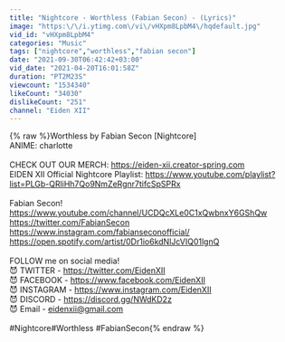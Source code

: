 ```yaml
---
title: "Nightcore - Worthless (Fabian Secon) - (Lyrics)"
image: "https:\/\/i.ytimg.com\/vi\/vHXpm8LpbM4\/hqdefault.jpg"
vid_id: "vHXpm8LpbM4"
categories: "Music"
tags: ["nightcore","worthless","fabian secon"]
date: "2021-09-30T06:42:42+03:00"
vid_date: "2021-04-20T16:01:58Z"
duration: "PT2M23S"
viewcount: "1534340"
likeCount: "34030"
dislikeCount: "251"
channel: "Eiden XII"
---
```

{% raw %}Worthless by Fabian Secon [Nightcore]<br />ANIME: charlotte<br /><br />CHECK OUT OUR MERCH: <a rel="nofollow" target="blank" href="https://eiden-xii.creator-spring.com">https://eiden-xii.creator-spring.com</a><br />EIDEN XII Official Nightcore Playlist: <a rel="nofollow" target="blank" href="https://www.youtube.com/playlist?list=PLGb-QRliHh7Qo9NmZeRgnr7tifcSpSPRx">https://www.youtube.com/playlist?list=PLGb-QRliHh7Qo9NmZeRgnr7tifcSpSPRx</a><br /><br />Fabian Secon!<br /><a rel="nofollow" target="blank" href="https://www.youtube.com/channel/UCDQcXLe0C1xQwbnxY6GShQw">https://www.youtube.com/channel/UCDQcXLe0C1xQwbnxY6GShQw</a><br /><a rel="nofollow" target="blank" href="https://twitter.com/FabianSecon​">https://twitter.com/FabianSecon​</a><br /><a rel="nofollow" target="blank" href="https://www.instagram.com/fabianseconofficial/">https://www.instagram.com/fabianseconofficial/</a><br /><a rel="nofollow" target="blank" href="https://open.spotify.com/artist/0Dr1io6kdNlJcVIQ01lgnQ">https://open.spotify.com/artist/0Dr1io6kdNlJcVIQ01lgnQ</a><br /><br />FOLLOW me on social media!<br />😈 TWITTER - <a rel="nofollow" target="blank" href="https://twitter.com/EidenXII">https://twitter.com/EidenXII</a><br />😈 FACEBOOK - <a rel="nofollow" target="blank" href="https://www.facebook.com/EidenXII">https://www.facebook.com/EidenXII</a><br />😈 INSTAGRAM - <a rel="nofollow" target="blank" href="https://www.instagram.com/EidenXII">https://www.instagram.com/EidenXII</a><br />😈 DISCORD - <a rel="nofollow" target="blank" href="https://discord.gg/NWdKD2z">https://discord.gg/NWdKD2z</a><br />😈 Email - eidenxii@gmail.com<br /><br />#Nightcore​​ #Worthless #FabianSecon​{% endraw %}

